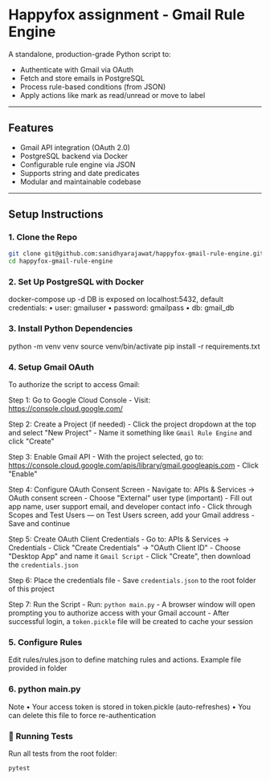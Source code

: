 # Happyfox assignment - Gmail Rule Engine

A standalone, production-grade Python script to:
- Authenticate with Gmail via OAuth
- Fetch and store emails in PostgreSQL
- Process rule-based conditions (from JSON)
- Apply actions like mark as read/unread or move to label

---

## Features

- Gmail API integration (OAuth 2.0)
- PostgreSQL backend via Docker
- Configurable rule engine via JSON
- Supports string and date predicates
- Modular and maintainable codebase

---

## Setup Instructions

### 1. Clone the Repo
```bash
git clone git@github.com:sanidhyarajawat/happyfox-gmail-rule-engine.git
cd happyfox-gmail-rule-engine
```

### 2. Set Up PostgreSQL with Docker
docker-compose up -d
DB is exposed on localhost:5432, default credentials:
	•	user: gmailuser
	•	password: gmailpass
	•	db: gmail_db

### 3. Install Python Dependencies
python -m venv venv
source venv/bin/activate
pip install -r requirements.txt

### 4. Setup Gmail OAuth

To authorize the script to access Gmail:

Step 1: Go to Google Cloud Console
    - Visit: https://console.cloud.google.com/

Step 2: Create a Project (if needed)
    - Click the project dropdown at the top and select "New Project"
    - Name it something like `Gmail Rule Engine` and click "Create"

Step 3: Enable Gmail API
    - With the project selected, go to: https://console.cloud.google.com/apis/library/gmail.googleapis.com
    - Click "Enable"

Step 4: Configure OAuth Consent Screen
    - Navigate to: APIs & Services → OAuth consent screen
    - Choose "External" user type (important)
    - Fill out app name, user support email, and developer contact info
    - Click through Scopes and Test Users — on Test Users screen, add your Gmail address
    - Save and continue

Step 5: Create OAuth Client Credentials
    - Go to: APIs & Services → Credentials
    - Click "Create Credentials" → "OAuth Client ID"
    - Choose "Desktop App" and name it `Gmail Script`
    - Click "Create", then download the `credentials.json`

Step 6: Place the credentials file
    - Save `credentials.json` to the root folder of this project

Step 7: Run the Script
    - Run: `python main.py`
    - A browser window will open prompting you to authorize access with your Gmail account
    - After successful login, a `token.pickle` file will be created to cache your session

### 5. Configure Rules

Edit rules/rules.json to define matching rules and actions.
Example file provided in folder

### 6. python main.py

Note
	•	Your access token is stored in token.pickle (auto-refreshes)
	•	You can delete this file to force re-authentication


### 🧪 Running Tests

Run all tests from the root folder:

```bash
pytest
